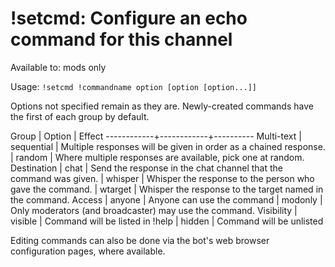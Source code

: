 # !setcmd: Configure an echo command for this channel

Available to: mods only

Usage: `!setcmd !commandname option [option [option...]]`

Options not specified remain as they are. Newly-created commands have the
first of each group by default.

Group       | Option     | Effect
------------+------------+----------
Multi-text  | sequential | Multiple responses will be given in order as a chained response.
            | random     | Where multiple responses are available, pick one at random.
Destination | chat       | Send the response in the chat channel that the command was given.
            | whisper    | Whisper the response to the person who gave the command.
            | wtarget    | Whisper the response to the target named in the command.
Access      | anyone     | Anyone can use the command
            | modonly    | Only moderators (and broadcaster) may use the command.
Visibility  | visible    | Command will be listed in !help
            | hidden     | Command will be unlisted

Editing commands can also be done via the bot's web browser configuration
pages, where available.

